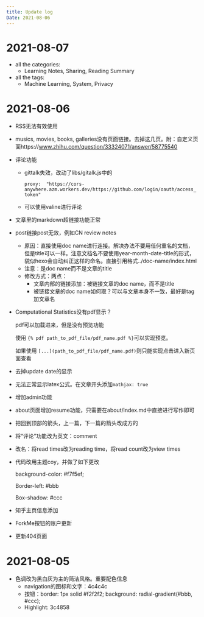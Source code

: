 ```yaml
---
title: Update log
Date: 2021-08-06
---
```


# 2021-08-07

- all the categories:
  - Learning Notes, Sharing, Reading Summary
- all the tags:
  - Machine Learning, System, Privacy

# 2021-08-06

- RSS无法有效使用

- musics, movies, books, galleries没有页面链接。去掉这几页。附：自定义页面https://www.zhihu.com/question/33324071/answer/58775540

- 评论功能
  
  - gittalk失效，改动了libs/gitalk.js中的
    
    `proxy:  "https://cors-anywhere.azm.workers.dev/https://github.com/login/oauth/access_token"`                  
  
  - 可以使用valine进行评论

- 文章里的markdown超链接功能正常

- post链接post无效，例如CN review notes
  
  - 原因：直接使用doc name进行连接。解决办法不要用任何重名的文档，但是title可以一样。注意文档名不要使用year-month-date-title的形式，貌似hexo会自动纠正这样的命名。直接引用格式../doc-name/index.html
  - 注意：是doc name而不是文章的title
  - 修改方式：两点：
    - 文章内部的链接添加：被链接文章的doc name，而不是title
    - 被链接文章的doc name如何取？可以与文章本身不一致，最好是tag加文章名

- Computational Statistics没有pdf显示？
  
  pdf可以加载进来，但是没有预览功能
  
  使用 `{% pdf path_to_pdf_file/pdf_name.pdf %}`可以实现预览。
  
  如果使用 `[...](path_to_pdf_file/pdf_name.pdf)`则只能实现点击进入新页面查看

- 去掉update date的显示

- 无法正常显示latex公式。在文章开头添加`mathjax: true`

- 增加admin功能

- about页面增加resume功能，只需要在about/index.md中直接进行写作即可

- 把回到顶部的箭头，上一篇，下一篇的箭头改成方的

- 将“评论”功能改为英文：comment

- 改名：将read times改为reading time，将read count改为view times

- 代码改用主题coy，并做了如下更改
  
  background-color: #f7f5ef;
  
  Border-left: #bbb
  
  Box-shadow: #ccc

- 知乎主页信息添加

- ForkMe按钮的账户更新

- 更新404页面

# 2021-08-05

- 色调改为黑白灰为主的简洁风格。重要配色信息
  - navigation的图标和文字：4c4c4c
  - 按钮：border: 1px solid #f2f2f2;
    background: radial-gradient(#bbb, #ccc);
  - Highlight: 3c4858